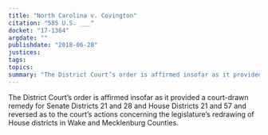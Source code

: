 ```yaml
---
title: "North Carolina v. Covington"
citation: "585 U.S. ___"
docket: "17-1364"
argdate: ""
publishdate: "2018-06-28"
justices:
tags:
topics:
summary: "The District Court’s order is affirmed insofar as it provided a court-drawn remedy for Senate Districts 21 and 28 and House Districts 21 and 57 and reversed as to the court’s actions concerning the legislature’s redrawing of House districts in Wake and Mecklenburg Counties."
---
```

The District Court’s order is affirmed insofar as it provided a court-drawn remedy for Senate Districts 21 and 28 and House Districts 21 and 57 and reversed as to the court’s actions concerning the legislature’s redrawing of House districts in Wake and Mecklenburg Counties.

